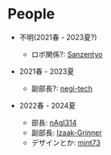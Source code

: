 # People
- 不明(2021春 - 2023夏?)
  - ロボ関係?: [Sanzentyo](https://github.com/Sanzentyo)

- 2021春 - 2023夏
  - 副部長?: [negi-tech](https://github.com/negi-tech)

- 2022春 - 2024夏
  - 部長: [nAgI314](https://github.com/nAgI314)
  - 副部長: [Izaak-Grinner](https://github.com/Izaak-Grinner)
  - デザインとか: [mint73](https://github.com/mint73)
